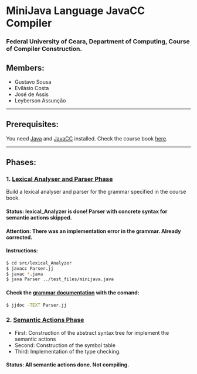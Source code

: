 # MiniJava Language JavaCC Compiler

### Federal University of Ceara, Department of Computing, Course of Compiler Construction.

## Members:
  - Gustavo Sousa
  - Evilásio Costa
  - José de Assis
  - Leyberson Assunção

---

## Prerequisites:

You need [Java](https://www.oracle.com/java/technologies/javase-downloads.html) and [JavaCC](https://javacc.github.io/javacc/) installed. Check the course book [here](https://www.cambridge.org/core/books/modern-compiler-implementation-in-java/34EACED718B1D6D5237705F9BFD7CD4A).

---

## Phases:
### 1. [Lexical Analyser and Parser Phase](src/lexical_analyser/)

Build a lexical analyser and parser for the grammar specified in the course book.

#### Status: lexical_Analyzer is done! Parser with concrete syntax for semantic actions skipped. 

#### Attention: There was an implementation error in the grammar. Already corrected. 

#### Instructions:
```sh
$ cd src/lexical_Analyzer
$ javacc Parser.jj
$ javac *.java
$ java Parser ../test_files/minijava.java 
```

#### Check the [grammar documentation](src/lexical_analyser/Parser.txt) with the comand:
```sh
$ jjdoc -TEXT Parser.jj
```

### 2. [Semantic Actions Phase](src/semantic_actions/)

- First: Construction of the abstract syntax tree for implement the semantic actions
- Second: Construction of the symbol table
- Third: Implementation of the type checking.

#### Status: All semantic actions done. Not compiling.

